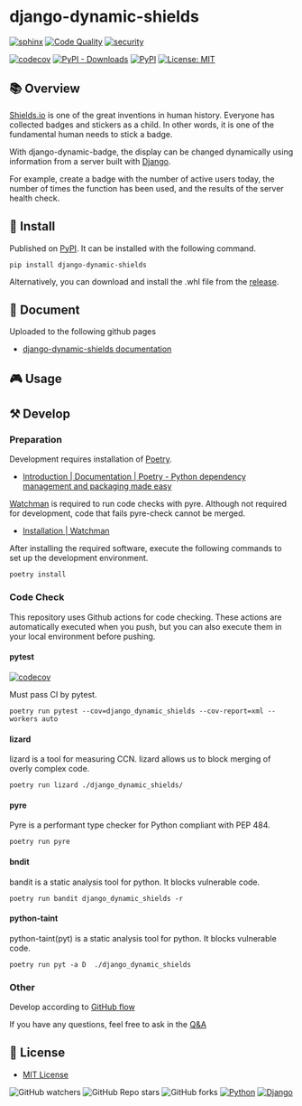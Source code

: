 # django-dynamic-shields

[![sphinx](https://github.com/Uno-Takashi/django-dynamic-shields/actions/workflows/sphinx.yml/badge.svg?branch=main&event=push)](https://github.com/Uno-Takashi/django-dynamic-shields/actions/workflows/sphinx.yml)
[![Code Quality](https://github.com/Uno-Takashi/django-dynamic-shields/actions/workflows/code-quality.yml/badge.svg?branch=main&event=push)](https://github.com/Uno-Takashi/django-dynamic-shields/actions/workflows/code-quality.yml)
[![security](https://github.com/Uno-Takashi/django-dynamic-shields/actions/workflows/security.yml/badge.svg?branch=main)](https://github.com/Uno-Takashi/django-dynamic-shields/actions/workflows/security.yml)

[![codecov](https://codecov.io/gh/Uno-Takashi/django-dynamic-shields/branch/main/graph/badge.svg?token=3CWnrX8w7n)](https://codecov.io/gh/Uno-Takashi/django-dynamic-shields)
[![PyPI - Downloads](https://img.shields.io/pypi/dw/django-dynamic-shields?label=PyPI%20download&logo=python)](https://pypi.org/project/django-dynamic-shields/)
[![PyPI](https://img.shields.io/pypi/v/django-dynamic-shields?label=PyPI&logo=python)](https://pypi.org/project/django-dynamic-shields/)
[![License: MIT](https://img.shields.io/badge/License-MIT-yellow.svg)](https://github.com/Uno-Takashi/django-dynamic-shields/blob/main/LICENSE)

## 📚 Overview

[Shields.io](https://shields.io/) is one of the great inventions in human history. Everyone has collected badges and stickers as a child. In other words, it is one of the fundamental human needs to stick a badge.

With django-dynamic-badge, the display can be changed dynamically using information from a server built with [Django](https://www.djangoproject.com/).

For example, create a badge with the number of active users today, the number of times the function has been used, and the results of the server health check.

## 💾 Install

Published on [PyPI](https://pypi.org/project/django-dynamic-shields/). It can be installed with the following command.

```shell
pip install django-dynamic-shields
```

Alternatively, you can download and install the .whl file from the [release](https://github.com/Uno-Takashi/django-dynamic-shields/releases).

## 📔 Document

Uploaded to the following github pages

- [django-dynamic-shields documentation](https://uno-takashi.github.io/django-dynamic-shields/)

## 🎮 Usage

## ⚒️ Develop

### Preparation

Development requires installation of [Poetry](https://python-poetry.org/).

- [Introduction | Documentation | Poetry - Python dependency management and packaging made easy](https://python-poetry.org/docs/)

[Watchman](https://facebook.github.io/watchman/) is required to run code checks with pyre. Although not required for development, code that fails pyre-check cannot be merged.

- [Installation | Watchman](https://facebook.github.io/watchman/docs/install.html)

After installing the required software, execute the following commands to set up the development environment.

```shell
poetry install
```

### Code Check

This repository uses Github actions for code checking. These actions are automatically executed when you push, but you can also execute them in your local environment before pushing.

#### pytest

[![codecov](https://codecov.io/gh/Uno-Takashi/django-dynamic-shields/branch/main/graph/badge.svg?token=3CWnrX8w7n)](https://codecov.io/gh/Uno-Takashi/django-dynamic-shields)

Must pass CI by pytest.

```shell
poetry run pytest --cov=django_dynamic_shields --cov-report=xml --workers auto
```

#### lizard


lizard is a tool for measuring CCN. lizard allows us to block merging of overly complex code.

```shell
poetry run lizard ./django_dynamic_shields/
```

#### pyre


Pyre is a performant type checker for Python compliant with PEP 484.

```shell
poetry run pyre
```

#### bndit

bandit is a static analysis tool for python. It blocks vulnerable code.

```shell
poetry run bandit django_dynamic_shields -r 
```

#### python-taint

python-taint(pyt) is a static analysis tool for python. It blocks vulnerable code.

```shell
poetry run pyt -a D  ./django_dynamic_shields
```

### Other

Develop according to [GitHub flow](https://docs.github.com/en/get-started/quickstart/github-flow)

If you have any questions, feel free to ask in the [Q&A](https://github.com/Uno-Takashi/django-dynamic-shields/discussions/categories/q-a)

## 📝 License

- [MIT License](https://github.com/Uno-Takashi/django-dynamic-shields/blob/main/LICENSE)

![GitHub watchers](https://img.shields.io/github/watchers/Uno-Takashi/django-dynamic-shields?style=social)
![GitHub Repo stars](https://img.shields.io/github/stars/Uno-Takashi/django-dynamic-shields?style=social)
![GitHub forks](https://img.shields.io/github/forks/Uno-Takashi/django-dynamic-shields?style=social)
[![Python](https://img.shields.io/badge/-Python-F9DC3E.svg?logo=python&style=flat)](https://www.python.org/)
[![Django](https://img.shields.io/badge/-Django-092E20.svg?logo=django&style=flat)](https://www.djangoproject.com/)
